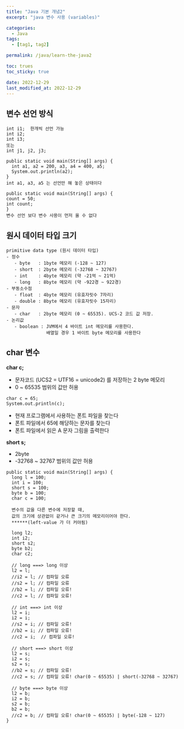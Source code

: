 ```yaml
---
title: "Java 기본 개념2"
excerpt: "java 변수 사용 (variables)"

categories:
  - Java
tags:
  - [tag1, tag2]

permalink: /java/learn-the-java2

toc: trues
toc_sticky: true

date: 2022-12-29
last_modified_at: 2022-12-29
---
```

## 변수 선언 방식
```
int i1;  한개씩 선언 가능
int i2;
int i3;
또는
int j1, j2, j3;
```
```
public static void main(String[] args) {
  int a1, a2 = 200, a3, a4 = 400, a5;
  System.out.println(a2);
}
int a1, a3, a5 는 선언만 해 놓은 상태이다
```
```
public static void main(String[] args) {
count = 50;
int count;
}
변수 선언 보다 변수 사용이 먼저 올 수 없다
```

## 원시 데이터 타입 크기
```
primitive data type (원시 데이터 타입)
- 정수
   - byte   : 1byte 메모리 (-128 ~ 127)
   - short  : 2byte 메모리 (-32768 ~ 32767)
   - int    : 4byte 메모리 (약 -21억 ~ 21억)
   - long   : 8byte 메모리 (약 -922경 ~ 922경)
- 부동소수점
   - float  : 4byte 메모리 (유효자릿수 7자리)
   - double : 8byte 메모리 (유효자릿수 15자리)
- 문자
   - char   : 2byte 메모리 (0 ~ 65535). UCS-2 코드 값 저장.
- 논리값
   - boolean : JVM에서 4 바이트 int 메모리를 사용한다.
               배열일 경우 1 바이트 byte 메모리를 사용한다
```

## char 변수

**char c;** 
- 문자코드 (UCS2 = UTF16 = unicode2) 를 저장하는 2 byte 메모리
- 0 ~ 65535 범위의 값만 허용
```
char c = 65;
System.out.println(c);  
```
- 현재 프로그램에서 사용하는 폰트 파일을 찾는다
- 폰트 파일에서 65에 해당하는 문자를 찾는다
- 폰트 파일에서 읽은 A 문자 그림을 출력한다

**short s;**
- 2byte
- -32768 ~ 32767 범위의 값만 허용

``` 
public static void main(String[] args) {
  long l = 100;
  int i = 100;
  short s = 100;
  byte b = 100;
  char c = 100;

  변수의 값을 다른 변수에 저장할 때,
  값의 크기에 상관없이 같거나 큰 크기의 메모리이어야 한다.
  ******(left-value 가 더 커야됨)

  long l2;
  int i2;
  short s2;
  byte b2;
  char c2;

  // long ===> long 이상
  l2 = l;
  //i2 = l; // 컴파일 오류
  //s2 = l; // 컴파일 오류
  //b2 = l; // 컴파일 오류!
  //c2 = l; // 컴파일 오류!

  // int ===> int 이상
  l2 = i;
  i2 = i;
  //s2 = i; // 컴파일 오류!
  //b2 = i; // 컴파일 오류!
  //c2 = i;  // 컴파일 오류!
  
  // short ===> short 이상
  l2 = s;
  i2 = s;
  s2 = s;
  //b2 = s; // 컴파일 오류!
  //c2 = s; // 컴파일 오류! char(0 ~ 65535) | short(-32768 ~ 32767)
  
  // byte ===> byte 이상
  l2 = b;
  i2 = b;
  s2 = b;
  b2 = b;
  //c2 = b; // 컴파일 오류! char(0 ~ 65535) | byte(-128 ~ 127)
}
```